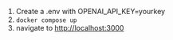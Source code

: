 1. Create a .env with OPENAI_API_KEY=yourkey
2. `docker compose up`
3. navigate to [http://localhost:3000](http://localhost:3000)